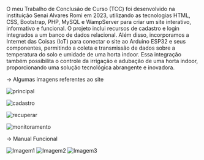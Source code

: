 O meu Trabalho de Conclusão de Curso (TCC) foi desenvolvido na instituição Senai Alvares Romi em 2023, utilizando as tecnologias HTML, CSS, Bootstrap, PHP, MySQL e WampServer para criar um site interativo, informativo e funcional. O projeto inclui recursos de cadastro e login integrados a um banco de dados relacional. Além disso, incorporamos a Internet das Coisas (IoT) para conectar o site ao Arduino ESP32 e seus componentes, permitindo a coleta e transmissão de dados sobre a temperatura do solo e umidade de uma horta indoor. Essa integração também possibilita o controle da irrigação e adubação de uma horta indoor, proporcionando uma solução tecnológica abrangente e inovadora.

-> Algumas imagens referentes ao site

![principal](https://github.com/sunwist/GrowerAuto/assets/104114717/0461759d-7396-43bc-b715-fee01d146cb0)

![cadastro](https://github.com/sunwist/GrowerAuto/assets/104114717/dcaeebd5-cf2d-4f6f-9d8c-288c43bd8560)

![recuperar](https://github.com/sunwist/GrowerAuto/assets/104114717/65420969-bf02-4654-9782-17c056812fdb)

![monitoramento](https://github.com/sunwist/GrowerAuto/assets/104114717/6135dc35-4f34-42cd-b76f-714fa1b7d92f)


-> Manual Funcional

![Imagem1](https://github.com/sunwist/GrowerAuto/assets/104114717/f36a5d2d-513e-4467-823d-9cc142148d23)
![Imagem2](https://github.com/sunwist/GrowerAuto/assets/104114717/d6e8e596-f974-4474-8816-552a34bebaa1)
![Imagem3](https://github.com/sunwist/GrowerAuto/assets/104114717/61f82b9f-8ecd-4d77-a391-3a58c8155a20)
